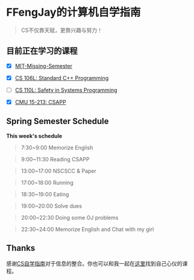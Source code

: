 # FFengJay的计算机自学指南

> CS不仅靠天赋，更靠兴趣与努力！

## 目前正在学习的课程

- [x] [MIT-Missing-Semester](https://missing.csail.mit.edu/)

- [x] [CS 106L: Standard C++ Programming](http://web.stanford.edu/class/cs106l/)

- [ ] [CS 110L: Safety in Systems Programming](https://reberhardt.com/cs110l/spring-2020/)

- [x] [CMU 15-213: CSAPP](http://csapp.cs.cmu.edu/)


## Spring Semester Schedule

**This week's schedule**

> 7:30~9:00  Memorize English

> 9:00~11:30 Reading CSAPP

> 13:00~17:00 NSCSCC & Paper

> 17:00~18:00 Running

> 18:30~19:00 Eating

> 19:00~20:00 Solve dues

> 20:00~22:30 Doing some OJ problems 

> 22:30~24:00 Memorize English and Chat with my girl 

## Thanks

感谢[CS自学指南](https://github.com/PKUFlyingPig/cs-self-learning)对于信息的整合。你也可以和我一起在[这里](https://csdiy.wiki/)找到自己心仪的课程。

